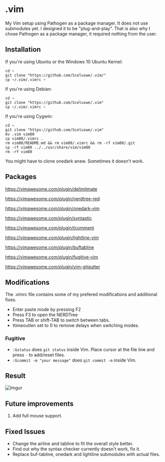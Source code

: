 # .vim
My Vim setup using Pathogen as a package manager. It does not use submodules yet. I designed it to be "plug-and-play". That is also why I chose Pathogen as a package manager, it required nothing from the user. 


## Installation
If you're using Ubuntu or the Windows 10 Ubuntu Kernel:

```
cd ~
git clone "https://github.com/Sceluswe/.vim/"
cp ~/.vim/.vimrc ~
```
If you're using Debian:
```
cd ~
git clone "https://github.com/Sceluswe/.vim"
cp ~/.vim/.vimrc ~
```

If you're using Cygwin:
```
cd ~
git clone "https://github.com/Sceluswe/.vim"
mv .vim vim80
cp vim80/.vimrc .
rm vim80/README.md && rm vim80/.vimrc && rm -rf vim80/.git
cp -rf vim80 ../../usr/share/vim/vim80
rm -rf vim80
```

You might have to clone onedark anew. Sometimes it doesn't work.


## Packages
https://vimawesome.com/plugin/delimitmate

https://vimawesome.com/plugin/nerdtree-red

https://vimawesome.com/plugin/onedark-vim

https://vimawesome.com/plugin/syntastic

https://vimawesome.com/plugin/tcomment

https://vimawesome.com/plugin/lightline-vim

https://vimawesome.com/plugin/buftabline

https://vimawesome.com/plugin/fugitive-vim

https://vimawesome.com/plugin/vim-gitgutter




## Modifications
The .vimrc file contains some of my prefered modifications and additional fixes.

- Enter paste mode by pressing F2
- Press F3 to open the NERDTree
- Press TAB or shift-TAB to switch between tabs.
- ttimeoutlen set to 0 to remove delays when switching modes.

### Fugitive
- `:Gstatus` does `git status` inside Vim. Place cursor at the file line and press `-` to add/reset files.
- `:Gcommit -m "your message"` does `git commit -m` inside Vim.


## Result
![Imgur](https://i.imgur.com/24sEy7D.png)

## Future improvements
1. Add full mouse support.

## Fixed Issues
- Change the airline and tabline to fit the overall style better.
- Find out why the syntax checker currently doesn't work, fix it.
- Replace buf-tabline, onedark and lightline submodules with actual files.
